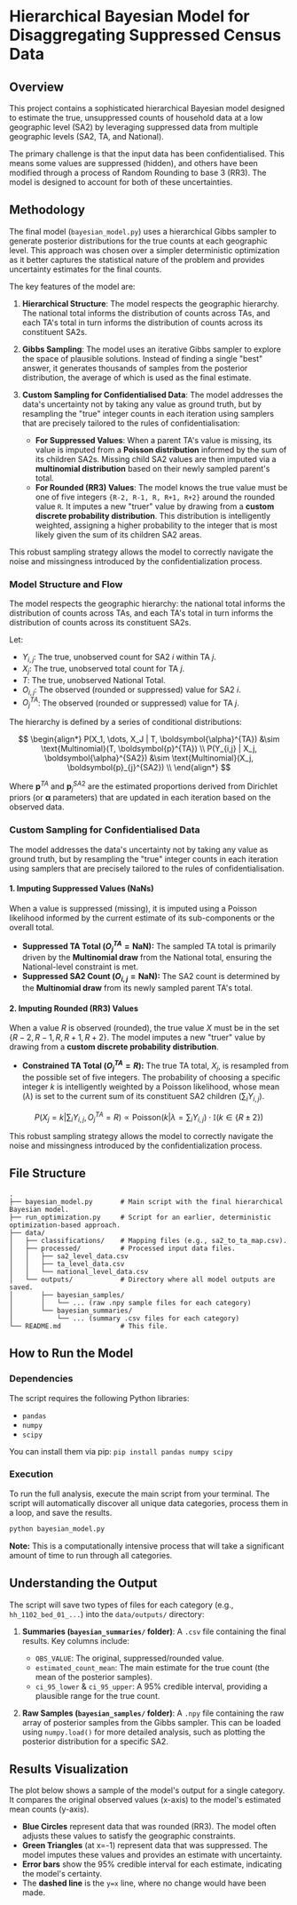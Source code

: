 # Hierarchical Bayesian Model for Disaggregating Suppressed Census Data

## Overview

This project contains a sophisticated hierarchical Bayesian model designed to estimate the true, unsuppressed counts of household data at a low geographic level (SA2) by leveraging suppressed data from multiple geographic levels (SA2, TA, and National).

The primary challenge is that the input data has been confidentialised. This means some values are suppressed (hidden), and others have been modified through a process of Random Rounding to base 3 (RR3). The model is designed to account for both of these uncertainties.

## Methodology

The final model (`bayesian_model.py`) uses a hierarchical Gibbs sampler to generate posterior distributions for the true counts at each geographic level. This approach was chosen over a simpler deterministic optimization as it better captures the statistical nature of the problem and provides uncertainty estimates for the final counts.

The key features of the model are:

1.  **Hierarchical Structure**: The model respects the geographic hierarchy. The national total informs the distribution of counts across TAs, and each TA's total in turn informs the distribution of counts across its constituent SA2s.

2.  **Gibbs Sampling**: The model uses an iterative Gibbs sampler to explore the space of plausible solutions. Instead of finding a single "best" answer, it generates thousands of samples from the posterior distribution, the average of which is used as the final estimate.

3.  **Custom Sampling for Confidentialised Data**: The model addresses the data's uncertainty not by taking any value as ground truth, but by resampling the "true" integer counts in each iteration using samplers that are precisely tailored to the rules of confidentialisation:

      * **For Suppressed Values**: When a parent TA's value is missing, its value is imputed from a **Poisson distribution** informed by the sum of its children SA2s. Missing child SA2 values are then imputed via a **multinomial distribution** based on their newly sampled parent's total.
      * **For Rounded (RR3) Values**: The model knows the true value must be one of five integers `{R-2, R-1, R, R+1, R+2}` around the rounded value `R`. It imputes a new "truer" value by drawing from a **custom discrete probability distribution**. This distribution is intelligently weighted, assigning a higher probability to the integer that is most likely given the sum of its children SA2 areas.

This robust sampling strategy allows the model to correctly navigate the noise and missingness introduced by the confidentialization process.

### Model Structure and Flow

The model respects the geographic hierarchy: the national total informs the distribution of counts across TAs, and each TA's total in turn informs the distribution of counts across its constituent SA2s.

Let:
* $Y_{i,j}$: The true, unobserved count for SA2 $i$ within TA $j$.
* $X_{j}$: The true, unobserved total count for TA $j$.
* $T$: The true, unobserved National Total.
* $O_{i,j}$: The observed (rounded or suppressed) value for SA2 $i$.
* $O_{j}^{TA}$: The observed (rounded or suppressed) value for TA $j$.

The hierarchy is defined by a series of conditional distributions:

$$
\begin{align*}
P(X_1, \dots, X_J | T, \boldsymbol{\alpha}^{TA}) &\sim \text{Multinomial}(T, \boldsymbol{p}^{TA}) \\
P(Y_{i,j} | X_j, \boldsymbol{\alpha}^{SA2}) &\sim \text{Multinomial}(X_j, \boldsymbol{p}_{j}^{SA2}) \\
\end{align*}
$$

Where $\boldsymbol{p}^{TA}$ and $\boldsymbol{p}_{j}^{SA2}$ are the estimated proportions derived from Dirichlet priors (or $\boldsymbol{\alpha}$ parameters) that are updated in each iteration based on the observed data.

### Custom Sampling for Confidentialised Data

The model addresses the data's uncertainty not by taking any value as ground truth, but by resampling the "true" integer counts in each iteration using samplers that are precisely tailored to the rules of confidentialisation.

#### 1. Imputing Suppressed Values (NaNs)
When a value is suppressed (missing), it is imputed using a Poisson likelihood informed by the current estimate of its sub-components or the overall total.

* **Suppressed TA Total ($O_{j}^{TA} = \text{NaN}$):** The sampled TA total is primarily driven by the **Multinomial draw** from the National total, ensuring the National-level constraint is met.
* **Suppressed SA2 Count ($O_{i,j} = \text{NaN}$):** The SA2 count is determined by the **Multinomial draw** from its newly sampled parent TA's total.

#### 2. Imputing Rounded (RR3) Values
When a value $R$ is observed (rounded), the true value $X$ must be in the set $\{R-2, R-1, R, R+1, R+2\}$. The model imputes a new "truer" value by drawing from a **custom discrete probability distribution**.

* **Constrained TA Total ($O_{j}^{TA} = R$):** The true TA total, $X_j$, is resampled from the possible set of five integers. The probability of choosing a specific integer $k$ is intelligently weighted by a Poisson likelihood, whose mean ($\lambda$) is set to the current sum of its constituent SA2 children ($\sum_{i} Y_{i,j}$).

$$ 
P(X_j = k | \sum_{i} Y_{i,j}, O_{j}^{TA}=R) \propto \text{Poisson}(k | \lambda = \sum_{i} Y_{i,j}) \cdot \mathbb{I}(k \in \{R\pm 2\})
$$

This robust sampling strategy allows the model to correctly navigate the noise and missingness introduced by the confidentialization process.

## File Structure

```
.
├── bayesian_model.py       # Main script with the final hierarchical Bayesian model.
├── run_optimization.py     # Script for an earlier, deterministic optimization-based approach.
├── data/
│   ├── classifications/    # Mapping files (e.g., sa2_to_ta_map.csv).
│   ├── processed/          # Processed input data files.
│   │   ├── sa2_level_data.csv
│   │   ├── ta_level_data.csv
│   │   └── national_level_data.csv
│   └── outputs/            # Directory where all model outputs are saved.
│       ├── bayesian_samples/
│       │   └── ... (raw .npy sample files for each category)
│       └── bayesian_summaries/
│           └── ... (summary .csv files for each category)
└── README.md               # This file.
```

## How to Run the Model

### Dependencies

The script requires the following Python libraries:

  * `pandas`
  * `numpy`
  * `scipy`

You can install them via pip:
`pip install pandas numpy scipy`

### Execution

To run the full analysis, execute the main script from your terminal. The script will automatically discover all unique data categories, process them in a loop, and save the results.

```sh
python bayesian_model.py
```

**Note:** This is a computationally intensive process that will take a significant amount of time to run through all categories.

## Understanding the Output

The script will save two types of files for each category (e.g., `hh_1102_bed_01_...`) into the `data/outputs/` directory:

1.  **Summaries (`bayesian_summaries/` folder)**: A `.csv` file containing the final results. Key columns include:

      * `OBS_VALUE`: The original, suppressed/rounded value.
      * `estimated_count_mean`: The main estimate for the true count (the mean of the posterior samples).
      * `ci_95_lower` & `ci_95_upper`: A 95% credible interval, providing a plausible range for the true count.

2.  **Raw Samples (`bayesian_samples/` folder)**: A `.npy` file containing the raw array of posterior samples from the Gibbs sampler. This can be loaded using `numpy.load()` for more detailed analysis, such as plotting the posterior distribution for a specific SA2.

## Results Visualization

The plot below shows a sample of the model's output for a single category. It compares the original observed values (x-axis) to the model's estimated mean counts (y-axis).

  * **Blue Circles** represent data that was rounded (RR3). The model often adjusts these values to satisfy the geographic constraints.
  * **Green Triangles** (at x=-1) represent data that was suppressed. The model imputes these values and provides an estimate with uncertainty.
  * **Error bars** show the 95% credible interval for each estimate, indicating the model's certainty.
  * The **dashed line** is the `y=x` line, where no change would have been made.

